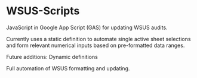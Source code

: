 # WSUS-Scripts
JavaScript in Google App Script (GAS) for updating WSUS audits.

Currently uses a static definition to automate single active sheet selections and form relevant numerical inputs based on pre-formatted data ranges.

Future additions:
Dynamic definitions

Full automation of WSUS formatting and updating.

